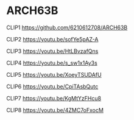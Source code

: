 # ARCH63B

CLIP1 <https://github.com/6210612708/ARCH63B>


CLIP2 <https://youtu.be/sofYe5pAZ-A>


CLIP3 <https://youtu.be/HtLBvzafQns>


CLIP4 <https://youtu.be/s_sw1x1Ay3s>


CLIP5 <https://youtu.be/XoeyTSUDAfU>


CLIP6 <https://youtu.be/CpiTAsbQutc>


CLIP7 <https://youtu.be/KgMtYzFHcu8>


CLIP8 <https://youtu.be/4ZMC7oFxocM>

